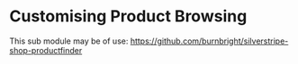 # Customising Product Browsing

This sub module may be of use:
https://github.com/burnbright/silverstripe-shop-productfinder
